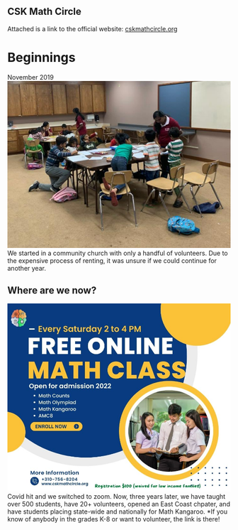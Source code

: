 ## CSK Math Circle
Attached is a link to the official website:
[cskmathcircle.org](https://cskmathcircle.org/)
# Beginnings
November 2019
![imagea](imagea.png "1")
We started in a community church with only a handful of volunteers. Due to the expensive process of renting, it was unsure if we could continue for another year.
## Where are we now?
![imageb](imageb.jpg "2")
Covid hit and we switched to zoom. Now, three years later, we have taught over 500 students, have 20+ volunteers, opened an East Coast chpater, and have students placing state-wide and nationally for Math Kangaroo.
*If you know of anybody in the grades K-8 or want to volunteer, the link is there! 
